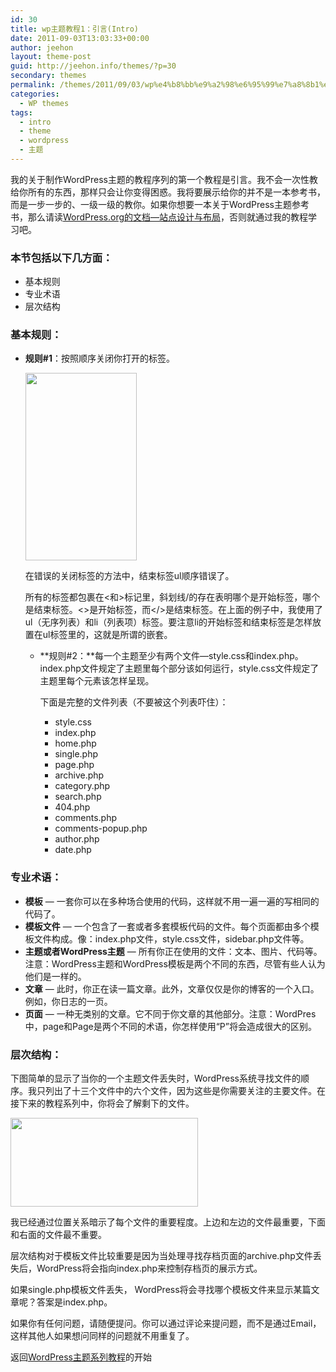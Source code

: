 ```yaml
---
id: 30
title: wp主题教程1：引言(Intro)
date: 2011-09-03T13:03:33+00:00
author: jeehon
layout: theme-post
guid: http://jeehon.info/themes/?p=30
secondary: themes
permalink: /themes/2011/09/03/wp%e4%b8%bb%e9%a2%98%e6%95%99%e7%a8%8b1%ef%bc%9a%e5%bc%95%e8%a8%80intro/
categories:
  - WP themes
tags:
  - intro
  - theme
  - wordpress
  - 主题
---
```

我的关于制作WordPress主题的教程序列的第一个教程是引言。我不会一次性教给你所有的东西，那样只会让你变得困惑。我将要展示给你的并不是一本参考书，而是一步一步的、一级一级的教你。如果你想要一本关于WordPress主题参考书，那么请读[WordPress.org的文档—站点设计与布局](http://codex.wordpress.org/Blog_Design_and_Layout)，否则就通过我的教程学习吧。

### 本节包括以下几方面：

  * 基本规则
  * 专业术语
  * 层次结构

### 基本规则：

  * **规则#1**：按照顺序关闭你打开的标签。</p> 
    [<img src="http://jeehon.info/log/files/2011/08/right-and-wrong-of-closing-178x300.gif" alt="" title="right-and-wrong-of-closing" width="178" height="300" class="aligncenter size-medium wp-image-663" />](http://jeehon.info/log/files/2011/08/right-and-wrong-of-closing.gif)
    
    在错误的关闭标签的方法中，结束标签ul顺序错误了。
    
    所有的标签都包裹在<和>标记里，斜划线/的存在表明哪个是开始标签，哪个是结束标签。<>是开始标签，而</>是结束标签。在上面的例子中，我使用了ul（无序列表）和li（列表项）标签。要注意li的开始标签和结束标签是怎样放置在ul标签里的，这就是所谓的嵌套。 </li> 
    
      * **规则#2：**每一个主题至少有两个文件—style.css和index.php。index.php文件规定了主题里每个部分该如何运行，style.css文件规定了主题里每个元素该怎样呈现。
  
        下面是完整的文件列表（不要被这个列表吓住）：</p> 
          * style.css
          * index.php
          * home.php
          * single.php
          * page.php
          * archive.php
          * category.php
          * search.php
          * 404.php
          * comments.php
          * comments-popup.php
          * author.php
          * date.php</ul> 
    
    ### 专业术语：
    
      * **模板** &#8212; 一套你可以在多种场合使用的代码，这样就不用一遍一遍的写相同的代码了。
      * **模板文件** &#8212; 一个包含了一套或者多套模板代码的文件。每个页面都由多个模板文件构成。像：index.php文件，style.css文件，sidebar.php文件等。
      * **主题或者WordPress主题** &#8212; 所有你正在使用的文件：文本、图片、代码等。注意：WordPress主题和WordPress模板是两个不同的东西，尽管有些人认为他们是一样的。
      * **文章** &#8212; 此时，你正在读一篇文章。此外，文章仅仅是你的博客的一个入口。例如，你日志的一页。
      * **页面** &#8212; 一种无类别的文章。它不同于你文章的其他部分。注意：WordPres中，page和Page是两个不同的术语，你怎样使用“P”将会造成很大的区别。
    
    ### 层次结构：
    
    下图简单的显示了当你的一个主题文件丢失时，WordPress系统寻找文件的顺序。我只列出了十三个文件中的六个文件，因为这些是你需要关注的主要文件。在接下来的教程系列中，你将会了解剩下的文件。
  
    [<img src="http://jeehon.info/log/files/2011/08/main-hierarchy-300x142.gif" alt="" title="main-hierarchy" width="300" height="142" class="aligncenter size-medium wp-image-666" />](http://jeehon.info/log/files/2011/08/main-hierarchy.gif)
    
    我已经通过位置关系暗示了每个文件的重要程度。上边和左边的文件最重要，下面和右面的文件最不重要。
    
    层次结构对于模板文件比较重要是因为当处理寻找存档页面的archive.php文件丢失后，WordPress将会指向index.php来控制存档页的展示方式。
    
    如果single.php模板文件丢失， WordPress将会寻找哪个模板文件来显示某篇文章呢？答案是index.php。
    
    如果你有任何问题，请随便提问。你可以通过评论来提问题，而不是通过Email，这样其他人如果想问同样的问题就不用重复了。
    
    返回[WordPress主题系列教程](http://jeehon.info/themes/)的开始